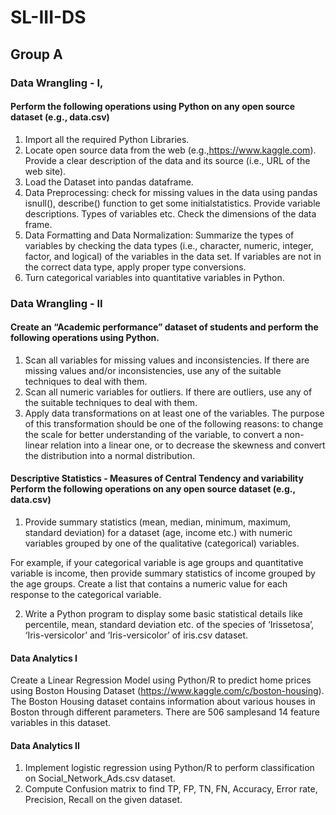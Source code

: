 # SL-III-DS

## Group A

### Data Wrangling - I, 

#### Perform the following operations using Python on any open source dataset (e.g., data.csv)
1. Import all the required Python Libraries.
2. Locate open source data from the web (e.g.,https://www.kaggle.com). Provide a clear description of the data and its source (i.e., URL of the web site).
3. Load the Dataset into pandas dataframe.
4. Data Preprocessing: check for missing values in the data using pandas isnull(), describe() function to get some initialstatistics. Provide variable descriptions. Types of variables etc. Check the dimensions of the data frame.
5. Data Formatting and Data Normalization: Summarize the types of variables by checking the data types (i.e., character, numeric, integer, factor, and logical) of the variables in the data set. If variables are not in the correct data type, apply proper type conversions.
6. Turn categorical variables into quantitative variables in Python.

### Data Wrangling - II
#### Create an “Academic performance” dataset of students and perform the following operations using Python.
1. Scan all variables for missing values and inconsistencies. If there are missing values and/or inconsistencies, use any of the suitable techniques to deal with them.
2. Scan all numeric variables for outliers. If there are outliers, use any of the suitable techniques to deal with them.
3. Apply data transformations on at least one of the variables. The purpose of this transformation should be one of the following reasons: to change the scale for better understanding of the variable, to convert a non-linear relation into a linear one, or to decrease the skewness and convert the distribution into a normal distribution.

#### Descriptive Statistics - Measures of Central Tendency and variability Perform the following operations on any open source dataset (e.g., data.csv)
1. Provide summary statistics (mean, median, minimum, maximum, standard deviation) for a dataset (age, income etc.) with numeric variables grouped by one of the qualitative (categorical) variables.

For example, if your categorical variable is age groups and quantitative variable is income, then provide summary statistics of income grouped by the age groups. Create a list that contains a numeric value for each response to the categorical variable.

2. Write a Python program to display some basic statistical details like percentile, mean, standard deviation etc. of the species of ‘Irissetosa’, ‘Iris-versicolor’ and ‘Iris-versicolor’ of iris.csv dataset.

#### Data Analytics I
Create a Linear Regression Model using Python/R to predict home prices using Boston Housing Dataset (https://www.kaggle.com/c/boston-housing). The Boston Housing dataset contains information about various houses in Boston through different parameters. There are 506 samplesand 14 feature variables in this dataset.

#### Data Analytics II
1. Implement logistic regression using Python/R to perform classification on Social_Network_Ads.csv dataset.
2. Compute Confusion matrix to find TP, FP, TN, FN, Accuracy, Error rate, Precision, Recall on the given dataset.
